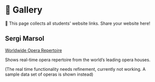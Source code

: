 # 🌟 Gallery

👋 This page collects all students' website links. Share your website here!

## Sergi Marsol

[Worldwide Opera Repertoire](https://opera-voyage-hub.lovable.app)

Shows real-time opera repertoire from the world’s leading opera houses.

(The real time functionality needs refinement, currently not working. A sample data set of operas is shown instead)
